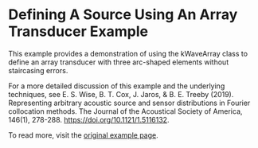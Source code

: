 # Defining A Source Using An Array Transducer Example

This example provides a demonstration of using the kWaveArray class to define an array transducer with three arc-shaped elements without staircasing errors.

For a more detailed discussion of this example and the underlying techniques, see E. S. Wise, B. T. Cox, J. Jaros, & B. E. Treeby (2019). Representing arbitrary acoustic source and sensor distributions in Fourier collocation methods. The Journal of the Acoustical Society of America, 146(1), 278-288. https://doi.org/10.1121/1.5116132.

To read more, visit the [original example page](http://www.k-wave.org/documentation/example_at_array_as_source.php).
